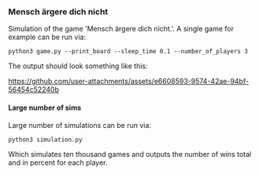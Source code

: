 ### Mensch ärgere dich nicht

Simulation of the game 'Mensch ärgere dich nicht.'. A single game 
for example can be run via:

```python3 game.py --print_board --sleep_time 0.1 --number_of_players 3```

The output should look something like this:

https://github.com/user-attachments/assets/e6608593-9574-42ae-94bf-56454c52240b

#### Large number of sims

Large number of simulations can be run via:

```python3 simulation.py```

Which simulates ten thousand games and outputs the number of wins total and in percent for each 
player.


